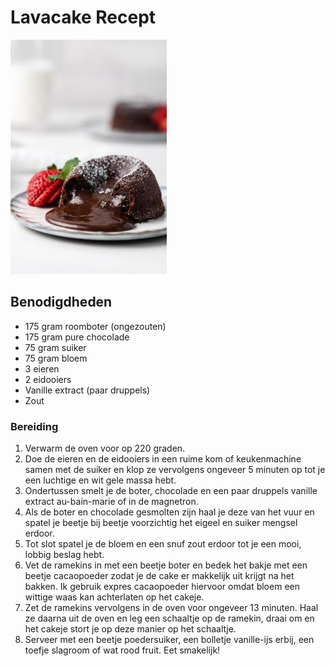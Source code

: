 # Lavacake Recept
![lavacake](lavacake.jpg)

## Benodigdheden
* 175 gram roomboter (ongezouten)
* 175 gram pure chocolade
* 75 gram suiker
* 75 gram bloem
* 3 eieren
* 2 eidooiers
* Vanille extract (paar druppels)
* Zout

### Bereiding
1. Verwarm de oven voor op 220 graden.
2. Doe de eieren en de eidooiers in een ruime kom of keukenmachine samen met de suiker en klop ze vervolgens ongeveer 5 minuten op tot je een luchtige en wit gele massa hebt.
3. Ondertussen smelt je de boter, chocolade en een paar druppels vanille extract au-bain-marie of in de magnetron.
4. Als de boter en chocolade gesmolten zijn haal je deze van het vuur en spatel je beetje bij beetje voorzichtig het eigeel en suiker mengsel erdoor.
5. Tot slot spatel je de bloem en een snuf zout erdoor tot je een mooi, lobbig beslag hebt.
6. Vet de ramekins in met een beetje boter en bedek het bakje met een beetje cacaopoeder zodat je de cake er makkelijk uit krijgt na het bakken. Ik gebruik expres cacaopoeder hiervoor omdat bloem een wittige waas kan achterlaten op het cakeje.
7. Zet de ramekins vervolgens in de oven voor ongeveer 13 minuten. Haal ze daarna uit de oven en leg een schaaltje op de ramekin, draai om en het cakeje stort je op deze manier op het schaaltje.
8. Serveer met een beetje poedersuiker, een bolletje vanille-ijs erbij, een toefje slagroom of wat rood fruit. Eet smakelijk!